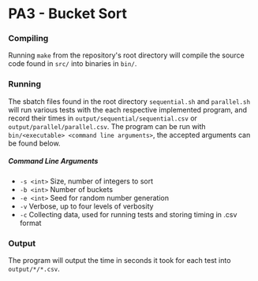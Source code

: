 # PA3 - Bucket Sort

### Compiling
Running `make` from the repository's root directory will compile the source code
found in `src/` into binaries in `bin/`.

### Running
The sbatch files found in the root directory `sequential.sh` and `parallel.sh` will run various tests
with the each respective implemented program, and record their times in
`output/sequential/sequential.csv` or `output/parallel/parallel.csv`. The program can be run with `bin/<executable> <command line arguments>`, the accepted arguments can be found below.

##### Command Line Arguments
* `-s <int>` Size, number of integers to sort
* `-b <int>` Number of buckets
* `-e <int>` Seed for random number generation
* `-v` Verbose, up to four levels of verbosity
* `-c` Collecting data, used for running tests and storing timing in .csv format

### Output
The program will output the time in seconds it took for each test into `output/*/*.csv`.
